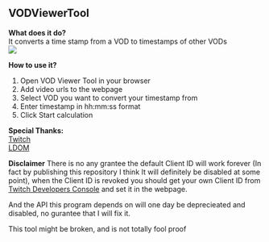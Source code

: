 ## VODViewerTool

**What does it do?**  
It converts a time stamp from a VOD to timestamps of other VODs  
![](https://i.imgur.com/UoX0Mtq.gif)

**How to use it?**
1. Open VOD Viewer Tool in your browser 
2. Add video urls to the webpage
3. Select VOD you want to convert your timestamp from
4. Enter timestamp in hh:mm:ss format
5. Click Start calculation

**Special Thanks:**  
[Twitch](https://www.twitch.tv/)  
[LDOM](https://lightweightdom.com/)

**Disclaimer**
There is no any grantee the default Client ID will work forever (In fact by publishing this repository I think It will definitely be disabled at some point), when the Client ID is revoked you should get your own Client ID from [Twitch Developers Console](https://dev.twitch.tv/console/apps/) and set it in the webpage.

And the API this program depends on will one day be deprecieated and disabled, no gurantee that I will fix it.

This tool might be broken, and is not totally fool proof